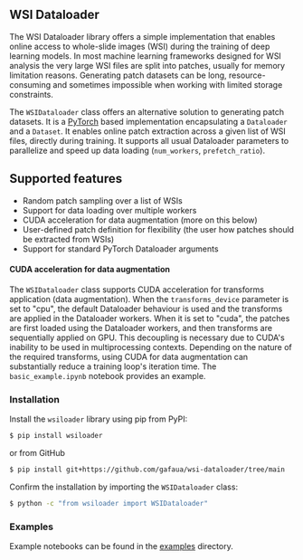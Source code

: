 ## WSI Dataloader

The WSI Dataloader library offers a simple implementation that enables online access to whole-slide images (WSI) during the training of deep learning models. In most machine learning frameworks designed for WSI analysis the very large WSI files are split into patches, usually for memory limitation reasons. Generating patch datasets can be long, resource-consuming and sometimes impossible when working with limited storage constraints.

The `WSIDataloader` class offers an alternative solution to generating patch datasets. It is a [PyTorch](https://pytorch.org/) based implementation encapsulating a `Dataloader` and a `Dataset`. It enables online patch extraction across a given list of WSI files, directly during training. It supports all usual Dataloader parameters to parallelize and speed up data loading (`num_workers`, `prefetch_ratio`). 

## Supported features
- Random patch sampling over a list of WSIs 
- Support for data loading over multiple workers
- CUDA acceleration for data augmentation (more on this below)
- User-defined patch definition for flexibility (the user how patches should be extracted from WSIs)
- Support for standard PyTorch Dataloader arguments

#### CUDA acceleration for data augmentation
The `WSIDataloader` class supports CUDA acceleration for transforms application (data augmentation). When the `transforms_device` parameter is set to "cpu", the default Dataloader behaviour is used and the transforms are applied in the Dataloader workers. When it is set to "cuda", the patches are first loaded using the Dataloader workers, and then transforms are sequentially applied on GPU. This decoupling is necessary due to CUDA's inability to be used in multiprocessing contexts. Depending on the nature of the required transforms, using CUDA for data augmentation can substantially reduce a training loop's iteration time. The `basic_example.ipynb` notebook provides an example.

### Installation

Install the `wsiloader` library using pip from PyPI:
```sh
$ pip install wsiloader
```
or from GitHub
```sh
$ pip install git+https://github.com/gafaua/wsi-dataloader/tree/main
```
Confirm the installation by importing the `WSIDataloader` class:
```sh
$ python -c "from wsiloader import WSIDataloader"
```

### Examples
Example notebooks can be found in the [examples](./examples/) directory.
